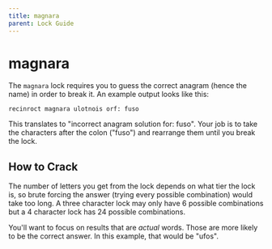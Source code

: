 ```yaml
---
title: magnara
parent: Lock Guide
---
```


# magnara

The `magnara` lock requires you to guess the correct anagram (hence the name) in
order to break it. An example output looks like this:

```
recinroct magnara ulotnois orf: fuso
```

This translates to "incorrect anagram solution for: fuso". Your job is to take
the characters after the colon ("fuso") and rearrange them until you break the
lock.

## How to Crack

The number of letters you get from the lock depends on what tier the lock is, so
brute forcing the answer (trying every possible combination) would take too
long. A three character lock may only have 6 possible combinations but a 4
character lock has 24 possible combinations.

You'll want to focus on results that are _actual_ words. Those are
more likely to be the correct answer. In this example, that would be "ufos".